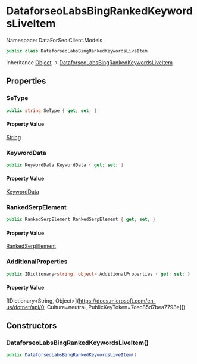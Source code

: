 # DataforseoLabsBingRankedKeywordsLiveItem

Namespace: DataForSeo.Client.Models

```csharp
public class DataforseoLabsBingRankedKeywordsLiveItem
```

Inheritance [Object](https://docs.microsoft.com/en-us/dotnet/api/Object) → [DataforseoLabsBingRankedKeywordsLiveItem](./DataforseoLabsBingRankedKeywordsLiveItem.md)

## Properties

### **SeType**

```csharp
public string SeType { get; set; }
```

#### Property Value

[String](https://docs.microsoft.com/en-us/dotnet/api/String)<br>

### **KeywordData**

```csharp
public KeywordData KeywordData { get; set; }
```

#### Property Value

[KeywordData](./KeywordData.md)<br>

### **RankedSerpElement**

```csharp
public RankedSerpElement RankedSerpElement { get; set; }
```

#### Property Value

[RankedSerpElement](./RankedSerpElement.md)<br>

### **AdditionalProperties**

```csharp
public IDictionary<string, object> AdditionalProperties { get; set; }
```

#### Property Value

[IDictionary&lt;String, Object&gt;](https://docs.microsoft.com/en-us/dotnet/api/0, Culture=neutral, PublicKeyToken=7cec85d7bea7798e]])<br>

## Constructors

### **DataforseoLabsBingRankedKeywordsLiveItem()**

```csharp
public DataforseoLabsBingRankedKeywordsLiveItem()
```
